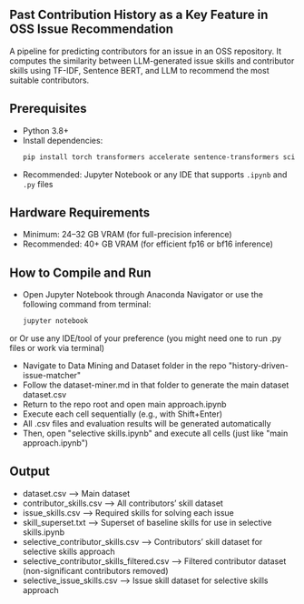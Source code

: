 ## Past Contribution History as a Key Feature in OSS Issue Recommendation

A pipeline for predicting contributors for an issue in an OSS repository. It computes the similarity between LLM-generated issue skills and contributor skills using TF-IDF, Sentence BERT, and LLM to recommend the most suitable contributors.


## Prerequisites

- Python 3.8+
- Install dependencies:
  ```bash
  pip install torch transformers accelerate sentence-transformers scikit-learn pandas tqdm
- Recommended: Jupyter Notebook or any IDE that supports `.ipynb` and `.py` files


## Hardware Requirements

- Minimum: 24–32 GB VRAM (for full-precision inference)
- Recommended: 40+ GB VRAM (for efficient fp16 or bf16 inference)


## How to Compile and Run

- Open Jupyter Notebook through Anaconda Navigator
  or
  use the following command from terminal:
    ```bash
    jupyter notebook
or
Or use any IDE/tool of your preference (you might need one to run .py files or work via terminal)
- Navigate to Data Mining and Dataset folder in the repo "history-driven-issue-matcher"
- Follow the dataset-miner.md in that folder to generate the main dataset dataset.csv
- Return to the repo root and open main approach.ipynb
- Execute each cell sequentially (e.g., with Shift+Enter)
- All .csv files and evaluation results will be generated automatically
- Then, open "selective skills.ipynb" and execute all cells (just like "main approach.ipynb")


## Output

- dataset.csv                                --> Main dataset
- contributor_skills.csv                     --> All contributors’ skill dataset
- issue_skills.csv                           --> Required skills for solving each issue
- skill_superset.txt                         --> Superset of baseline skills for use in selective skills.ipynb
- selective_contributor_skills.csv           --> Contributors’ skill dataset for selective skills approach
- selective_contributor_skills_filtered.csv  --> Filtered contributor dataset (non-significant contributors removed)
- selective_issue_skills.csv                 --> Issue skill dataset for selective skills approach